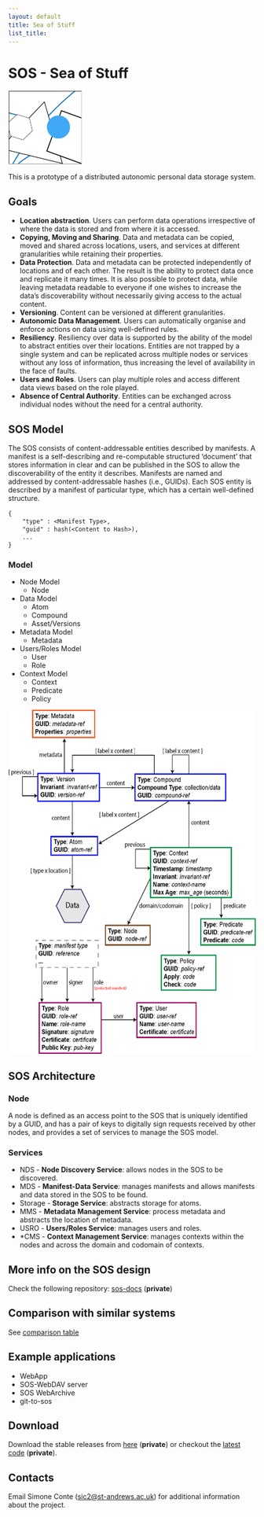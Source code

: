 ```yaml
---
layout: default
title: Sea of Stuff
list_title:
---
```


# SOS - Sea of Stuff

<img src="images/icon.png" height="150" alt="SOS Icon" class="center">

This is a prototype of a distributed autonomic personal data storage system.

## Goals

- **Location abstraction**. Users can perform data operations irrespective of where the data is stored and from where it is accessed.
- **Copying, Moving and Sharing**. Data and metadata can be copied, moved and shared across locations, users, and services at different granularities while retaining their properties.
- **Data Protection**. Data and metadata can be protected independently of locations and of each other. The result is the ability to protect data once and replicate it many times. It is also possible to protect data, while leaving metadata readable to everyone if one wishes to increase the data’s discoverability without necessarily giving access to the actual content.
- **Versioning**. Content can be versioned at different granularities.
- **Autonomic Data Management**. Users can automatically organise and enforce actions on data using well-defined rules.
- **Resiliency**. Resiliency over data is supported by the ability of the model to abstract entities over their locations. Entities are not trapped by a single system and can be replicated across multiple nodes or services without any loss of information, thus increasing the level of availability in the face of faults.
- **Users and Roles**. Users can play multiple roles and access different data views based on the role played.
- **Absence of Central Authority**. Entities can be exchanged across individual nodes without the need for a central authority.

## SOS Model

The SOS consists of content-addressable entities described by manifests. A manifest is
a self-describing and re-computable structured ‘document’ that stores information in clear
and can be published in the SOS to allow the discoverability of the entity it describes.
Manifests are named and addressed by content-addressable hashes (i.e., GUIDs). Each
SOS entity is described by a manifest of particular type, which has a certain well-defined
structure.


```
{
    "type" : <Manifest Type>,
    "guid" : hash(<Content to Hash>),
    ...
}
```

### Model

- Node Model
    - Node
- Data Model
    - Atom
    - Compound
    - Asset/Versions
- Metadata Model
    - Metadata
- Users/Roles Model
    - User
    - Role
- Context Model
    - Context
    - Predicate
    - Policy

<img src="images/SOS-model.png" height="700" alt="SOS Model">


## SOS Architecture

### Node

A node is defined as an access point to the SOS that is uniquely identified by a GUID,
and has a pair of keys to digitally sign requests received by other nodes,
and provides a set of services to manage the SOS model.

### Services

- NDS - **Node Discovery Service**: allows nodes in the SOS to be discovered.
- MDS - **Manifest-Data Service**: manages manifests and allows manifests and data stored in the SOS to be found.
- Storage - **Storage Service**: abstracts storage for atoms.
- MMS - **Metadata Management Service**: process metadata and abstracts the location of metadata.
- USRO - **Users/Roles Service**: manages users and roles.
- *CMS - **Context Management Service**: manages contexts within the nodes and across the domain and codomain of contexts.


## More info on the SOS design

Check the following repository: [sos-docs](https://github.com/stacs-srg/sos-docs) (**private**)

## Comparison with similar systems

See <a href="comparison.htm" target="_blank">comparison table</a>

## Example applications

- WebApp
- SOS-WebDAV server
- SOS WebArchive
- git-to-sos


## Download

Download the stable releases from [here](https://github.com/stacs-srg/sos/releases) (**private**)
or checkout the [latest code](https://github.com/stacs-srg/sos) (**private**).


## Contacts

Email Simone Conte (sic2@st-andrews.ac.uk) for additional information about the project.
